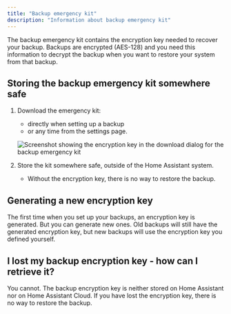 ```yaml
---
title: "Backup emergency kit"
description: "Information about backup emergency kit"
---
```


The backup emergency kit contains the encryption key needed to recover your backup.
Backups are encrypted (AES-128) and you need this information to decrypt the backup when you want to restore your system from that backup.

## Storing the backup emergency kit somewhere safe

1. Download the emergency kit:
   - directly when setting up a backup
   - or any time from the settings page.

    ![Screenshot showing the encryption key in the download dialog for the backup emergency kit](/images/more-info/backup_emergency_kit_01.png)

2. Store the kit somewhere safe, outside of the Home Assistant system.
   - Without the encryption key, there is no way to restore the backup.

## Generating a new encryption key

The first time when you set up your backups, an encryption key is generated. But you can generate new ones. Old backups will still have the generated encryption key, but new backups will use the encryption key you defined yourself.

## I lost my backup encryption key - how can I retrieve it?

You cannot. The backup encryption key is neither stored on Home Assistant nor on Home Assistant Cloud. If you have lost the encryption key, there is no way to restore the backup.
